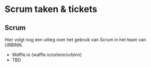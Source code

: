# Scrum taken & tickets

## Scrum
Hier volgt nog een uitleg over het gebruik van Scrum in het team van URBINN.

- Waffle.io (waffle.io/urbinn/urbinn)
- TBD
